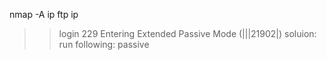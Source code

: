 nmap -A ip
ftp ip
>> login
229 Entering Extended Passive Mode (|||21902|)
soluion: run following:
passive 